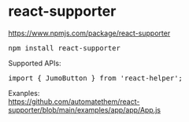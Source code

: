 # react-supporter

https://www.npmjs.com/package/react-supporter
<pre>
npm install react-supporter
</pre>

Supported APIs:
<pre>
import { JumoButton } from 'react-helper';
</pre>

Exanples:    
https://github.com/automatethem/react-supporter/blob/main/examples/app/app/App.js
